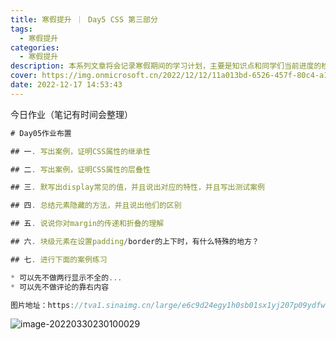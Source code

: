 ```yaml
---
title: 寒假提升 ｜ Day5 CSS 第三部分
tags:
  - 寒假提升
categories:
  - 寒假提升
description: 本系列文章将会记录寒假期间的学习计划，主要是知识点和同学们当前进度的检查。
cover: https://img.onmicrosoft.cn/2022/12/12/11a013bd-6526-457f-80c4-a1d2204e0d52.png
date: 2022-12-17 14:53:43
---
```


今日作业（笔记有时间会整理）
```js
# Day05作业布置

## 一. 写出案例，证明CSS属性的继承性

## 二. 写出案例，证明CSS属性的层叠性

## 三. 默写出display常见的值，并且说出对应的特性，并且写出测试案例

## 四. 总结元素隐藏的方法，并且说出他们的区别

## 五. 说说你对margin的传递和折叠的理解

## 六. 块级元素在设置padding/border的上下时，有什么特殊的地方？

## 七. 进行下面的案例练习

* 可以先不做两行显示不全的...
* 可以先不做评论的靠右内容

图片地址：https://tva1.sinaimg.cn/large/e6c9d24egy1h0sb01sx1yj207p09ydfw.jpg
```

![image-20220330230100029](https://tva1.sinaimg.cn/large/e6c9d24egy1h0sb01sx1yj207p09ydfw.jpg)